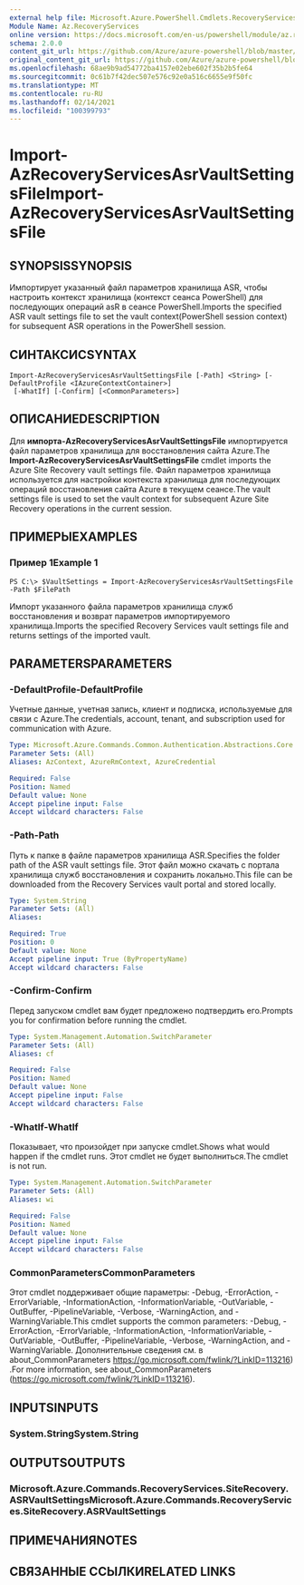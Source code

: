 ```yaml
---
external help file: Microsoft.Azure.PowerShell.Cmdlets.RecoveryServices.SiteRecovery.dll-Help.xml
Module Name: Az.RecoveryServices
online version: https://docs.microsoft.com/en-us/powershell/module/az.recoveryservices/import-azrecoveryservicesasrvaultsettingsfile
schema: 2.0.0
content_git_url: https://github.com/Azure/azure-powershell/blob/master/src/RecoveryServices/RecoveryServices/help/Import-AzRecoveryServicesAsrVaultSettingsFile.md
original_content_git_url: https://github.com/Azure/azure-powershell/blob/master/src/RecoveryServices/RecoveryServices/help/Import-AzRecoveryServicesAsrVaultSettingsFile.md
ms.openlocfilehash: 68ae9b9ad54772ba4157e02ebe602f35b2b5fe64
ms.sourcegitcommit: 0c61b7f42dec507e576c92e0a516c6655e9f50fc
ms.translationtype: MT
ms.contentlocale: ru-RU
ms.lasthandoff: 02/14/2021
ms.locfileid: "100399793"
---
```

# <span data-ttu-id="4c712-101">Import-AzRecoveryServicesAsrVaultSettingsFile</span><span class="sxs-lookup"><span data-stu-id="4c712-101">Import-AzRecoveryServicesAsrVaultSettingsFile</span></span>

## <span data-ttu-id="4c712-102">SYNOPSIS</span><span class="sxs-lookup"><span data-stu-id="4c712-102">SYNOPSIS</span></span>
<span data-ttu-id="4c712-103">Импортирует указанный файл параметров хранилища ASR, чтобы настроить контекст хранилища (контекст сеанса PowerShell) для последующих операций asR в сеансе PowerShell.</span><span class="sxs-lookup"><span data-stu-id="4c712-103">Imports the specified ASR vault settings file to set the vault context(PowerShell session context) for subsequent ASR operations in the PowerShell session.</span></span> 

## <span data-ttu-id="4c712-104">СИНТАКСИС</span><span class="sxs-lookup"><span data-stu-id="4c712-104">SYNTAX</span></span>

```
Import-AzRecoveryServicesAsrVaultSettingsFile [-Path] <String> [-DefaultProfile <IAzureContextContainer>]
 [-WhatIf] [-Confirm] [<CommonParameters>]
```

## <span data-ttu-id="4c712-105">ОПИСАНИЕ</span><span class="sxs-lookup"><span data-stu-id="4c712-105">DESCRIPTION</span></span>
<span data-ttu-id="4c712-106">Для **импорта-AzRecoveryServicesAsrVaultSettingsFile** импортируется файл параметров хранилища для восстановления сайта Azure.</span><span class="sxs-lookup"><span data-stu-id="4c712-106">The **Import-AzRecoveryServicesAsrVaultSettingsFile** cmdlet imports the Azure Site Recovery vault settings file.</span></span> <span data-ttu-id="4c712-107">Файл параметров хранилища используется для настройки контекста хранилища для последующих операций восстановления сайта Azure в текущем сеансе.</span><span class="sxs-lookup"><span data-stu-id="4c712-107">The vault settings file is used to set the vault context for subsequent Azure Site Recovery operations in the current session.</span></span>

## <span data-ttu-id="4c712-108">ПРИМЕРЫ</span><span class="sxs-lookup"><span data-stu-id="4c712-108">EXAMPLES</span></span>

### <span data-ttu-id="4c712-109">Пример 1</span><span class="sxs-lookup"><span data-stu-id="4c712-109">Example 1</span></span>
```
PS C:\> $VaultSettings = Import-AzRecoveryServicesAsrVaultSettingsFile -Path $FilePath
```

<span data-ttu-id="4c712-110">Импорт указанного файла параметров хранилища служб восстановления и возврат параметров импортируемого хранилища.</span><span class="sxs-lookup"><span data-stu-id="4c712-110">Imports the specified Recovery Services vault settings file and returns settings of the imported vault.</span></span>

## <span data-ttu-id="4c712-111">PARAMETERS</span><span class="sxs-lookup"><span data-stu-id="4c712-111">PARAMETERS</span></span>

### <span data-ttu-id="4c712-112">-DefaultProfile</span><span class="sxs-lookup"><span data-stu-id="4c712-112">-DefaultProfile</span></span>
<span data-ttu-id="4c712-113">Учетные данные, учетная запись, клиент и подписка, используемые для связи с Azure.</span><span class="sxs-lookup"><span data-stu-id="4c712-113">The credentials, account, tenant, and subscription used for communication with Azure.</span></span>


```yaml
Type: Microsoft.Azure.Commands.Common.Authentication.Abstractions.Core.IAzureContextContainer
Parameter Sets: (All)
Aliases: AzContext, AzureRmContext, AzureCredential

Required: False
Position: Named
Default value: None
Accept pipeline input: False
Accept wildcard characters: False
```

### <span data-ttu-id="4c712-114">-Path</span><span class="sxs-lookup"><span data-stu-id="4c712-114">-Path</span></span>
<span data-ttu-id="4c712-115">Путь к папке в файле параметров хранилища ASR.</span><span class="sxs-lookup"><span data-stu-id="4c712-115">Specifies the folder path of the ASR vault settings file.</span></span>
<span data-ttu-id="4c712-116">Этот файл можно скачать с портала хранилища служб восстановления и сохранить локально.</span><span class="sxs-lookup"><span data-stu-id="4c712-116">This file can be downloaded from the Recovery Services vault portal and stored locally.</span></span>

```yaml
Type: System.String
Parameter Sets: (All)
Aliases:

Required: True
Position: 0
Default value: None
Accept pipeline input: True (ByPropertyName)
Accept wildcard characters: False
```

### <span data-ttu-id="4c712-117">-Confirm</span><span class="sxs-lookup"><span data-stu-id="4c712-117">-Confirm</span></span>
<span data-ttu-id="4c712-118">Перед запуском cmdlet вам будет предложено подтвердить его.</span><span class="sxs-lookup"><span data-stu-id="4c712-118">Prompts you for confirmation before running the cmdlet.</span></span>

```yaml
Type: System.Management.Automation.SwitchParameter
Parameter Sets: (All)
Aliases: cf

Required: False
Position: Named
Default value: None
Accept pipeline input: False
Accept wildcard characters: False
```

### <span data-ttu-id="4c712-119">-WhatIf</span><span class="sxs-lookup"><span data-stu-id="4c712-119">-WhatIf</span></span>
<span data-ttu-id="4c712-120">Показывает, что произойдет при запуске cmdlet.</span><span class="sxs-lookup"><span data-stu-id="4c712-120">Shows what would happen if the cmdlet runs.</span></span> <span data-ttu-id="4c712-121">Этот cmdlet не будет выполниться.</span><span class="sxs-lookup"><span data-stu-id="4c712-121">The cmdlet is not run.</span></span>

```yaml
Type: System.Management.Automation.SwitchParameter
Parameter Sets: (All)
Aliases: wi

Required: False
Position: Named
Default value: None
Accept pipeline input: False
Accept wildcard characters: False
```

### <span data-ttu-id="4c712-122">CommonParameters</span><span class="sxs-lookup"><span data-stu-id="4c712-122">CommonParameters</span></span>
<span data-ttu-id="4c712-123">Этот cmdlet поддерживает общие параметры: -Debug, -ErrorAction, -ErrorVariable, -InformationAction, -InformationVariable, -OutVariable, -OutBuffer, -PipelineVariable, -Verbose, -WarningAction, and -WarningVariable.</span><span class="sxs-lookup"><span data-stu-id="4c712-123">This cmdlet supports the common parameters: -Debug, -ErrorAction, -ErrorVariable, -InformationAction, -InformationVariable, -OutVariable, -OutBuffer, -PipelineVariable, -Verbose, -WarningAction, and -WarningVariable.</span></span> <span data-ttu-id="4c712-124">Дополнительные сведения см. в about_CommonParameters https://go.microsoft.com/fwlink/?LinkID=113216) .</span><span class="sxs-lookup"><span data-stu-id="4c712-124">For more information, see about_CommonParameters (https://go.microsoft.com/fwlink/?LinkID=113216).</span></span>

## <span data-ttu-id="4c712-125">INPUTS</span><span class="sxs-lookup"><span data-stu-id="4c712-125">INPUTS</span></span>

### <span data-ttu-id="4c712-126">System.String</span><span class="sxs-lookup"><span data-stu-id="4c712-126">System.String</span></span>

## <span data-ttu-id="4c712-127">OUTPUTS</span><span class="sxs-lookup"><span data-stu-id="4c712-127">OUTPUTS</span></span>

### <span data-ttu-id="4c712-128">Microsoft.Azure.Commands.RecoveryServices.SiteRecovery.ASRVaultSettings</span><span class="sxs-lookup"><span data-stu-id="4c712-128">Microsoft.Azure.Commands.RecoveryServices.SiteRecovery.ASRVaultSettings</span></span>

## <span data-ttu-id="4c712-129">ПРИМЕЧАНИЯ</span><span class="sxs-lookup"><span data-stu-id="4c712-129">NOTES</span></span>

## <span data-ttu-id="4c712-130">СВЯЗАННЫЕ ССЫЛКИ</span><span class="sxs-lookup"><span data-stu-id="4c712-130">RELATED LINKS</span></span>

